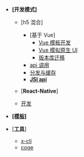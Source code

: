<!--
 * @Author: sheng.wang
 * @Date: 2021-06-02 14:36:58
 * @LastEditTime: 2021-06-03 19:16:11
 * @LastEditors: sheng.wang
 * @Description: 
 * @FilePath: /x-engine/modules/x-engine-docs/_sidebar.md
-->
- **[开发模式]**
  - [h5 混合]
    - [基于 Vue]
      - [Vue 模板开发](./docs/devProcess/Vue模板开发.md)
      - [Vue 模拟原生 UI](./docs/devProcess/公共组件.md)
      - [版本库迁移](./docs/devProcess/版本库迁移.md)
    - [api 调用](./docs/modules/jsi-调用.md)
    - [分发与缓存](./docs/modules/分发与缓存.md)
    - [**JSI api**](./docs/modules/all/模块-device.md)
    
  - [**React-Native**]
  - [开发](./docs/rn/readme.md)
  
- [**[模板]**](./docs/modules/模块-开发.md)
- [**工具**]
  - [x-cli](./docs/product/x-cli.md)
  - [coge](./docs/product/coge.md)

